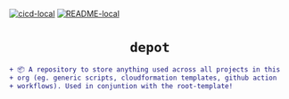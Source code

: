 <!-- markdownlint-disable MD041 MD010 -->
[![cicd-local](https://github.com/jmpa-io/depot/actions/workflows/cicd-local.yml/badge.svg)](https://github.com/jmpa-io/depot/actions/workflows/cicd-local.yml)
[![README-local](https://github.com/jmpa-io/depot/actions/workflows/README-local.yml/badge.svg)](https://github.com/jmpa-io/depot/actions/workflows/README-local.yml)

<div align="center">

# `depot`

</div>

```diff
+ 📦 A repository to store anything used across all projects in this
+ org (eg. generic scripts, cloudformation templates, github action
+ workflows). Used in conjuntion with the root-template!
```
